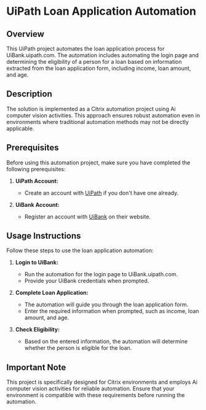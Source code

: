 # UiPath Loan Application Automation

## Overview

This UiPath project automates the loan application process for UiBank.uipath.com. The automation includes automating the login page and determining the eligibility of a person for a loan based on information extracted from the loan application form, including income, loan amount, and age.

## Description

The solution is implemented as a Citrix automation project using Ai computer vision activities. This approach ensures robust automation even in environments where traditional automation methods may not be directly applicable.

## Prerequisites

Before using this automation project, make sure you have completed the following prerequisites:

1. **UiPath Account:**
   - Create an account with [UiPath](https://www.uipath.com/) if you don't have one already.

2. **UiBank Account:**
   - Register an account with [UiBank](https://uipath.com/uibank) on their website.

## Usage Instructions

Follow these steps to use the loan application automation:

1. **Login to UiBank:**
   - Run the automation for the login page to UiBank.uipath.com.
   - Provide your UiBank credentials when prompted.

2. **Complete Loan Application:**
   - The automation will guide you through the loan application form.
   - Enter the required information when prompted, such as income, loan amount, and age.

3. **Check Eligibility:**
   - Based on the entered information, the automation will determine whether the person is eligible for the loan.

## Important Note

This project is specifically designed for Citrix environments and employs Ai computer vision activities for reliable automation. Ensure that your environment is compatible with these requirements before running the automation.

